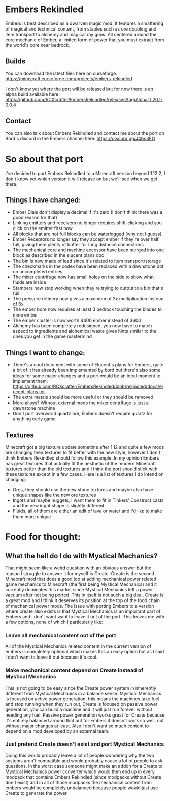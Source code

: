 # Embers Rekindled
Embers is best described as a dwarven magic mod. It features a smattering of magical and technical content, from staples such as ore doubling and item transport to alchemy and magical ray guns. All centered around the core mechanic of Ember, a limited form of power that you must extract from the world's core near bedrock.

## Builds
You can download the latest files here on curseforge. https://minecraft.curseforge.com/projects/embers-rekindled

I don't know yet where the port will be released but for now there is an alpha build available here: https://github.com/RCXcrafter/EmbersRekindled/releases/tag/Alpha-1.20.1-0.0.4

## Contact
You can also talk about Embers Rekindled and contact me about the port on Bord's discord in the Embers channel here: https://discord.gg/J4bn3FG

# So about that port
I've decided to port Embers Rekindled to a Minecraft version beyond 1.12.2, I don't know yet which version it will release on but we'll see when we get there. 

## Things I have changed:
- Ember Dials don't display a decimal if it's zero (I don't think there was a good reason for that)
- Linking emitters and receivers no longer requires shift-clicking and you click on the emitter first now
- All blocks that are not full blocks can be waterlogged (why not I guess)
- Ember Receptors no longer say they accept ember if they're over half full, giving them plenty of buffer for long distance connections
- The mechanical core and machine accessor have been merged into one block as described in the elucent plans doc
- The bin is now made of lead since it's related to item transport/storage
- The checkmarks in the codex have been replaced with a dawnstone dot on uncompleted entries
- The mixer centrifuge now has small holes on the side to show what fluids are inside
- Stampers now stop working when they're trying to output to a bin that's full
- The pressure refinery now gives a maximum of 3x multiplication instead of 6x
- The ember bore now requires at least 3 bedrock touching the blades to mine ember
- The ember cluster is now worth 4400 ember instead of 3600
- Alchemy has been completely redesigned, you now have to match aspecti to ingredients and alchemical waste gives hints similar to the ones you get in the game mastermind

## Things I want to change:
- There's a cool document with some of Elucent's plans for Embers, quite a bit of it has already been implemented by bord but there's also some ideas for some major changes and a port would be an ideal moment to implement them: https://github.com/RCXcrafter/EmbersRekindled/blob/rekindled/docs/elucent-plans.txt
- The extra metals should be more useful or they should be removed
- More alloys? Without external mods the mixer centrifuge is just a dawnstone machine
- Don't port overworld quartz ore, Embers doesn't require quartz for anything early game

## Textures
Minecraft got a big texture update sometime after 1.12 and quite a few mods are changing their textures to fit better with the new style, however I don't think Embers Rekindled should follow this example. In my opinion Embers has great textures that actually fit the aesthetic of the modern Minecraft textures better than the old textures and I think the port should stick with these textures except in a few cases. Here is a list of textures I do intend on changing:
- Ores, they should use the new stone textures and maybe also have unique shapes like the new ore textures
- Ingots and maybe nuggets, I want them to fit in Tinkers' Construct casts and the new ingot shape is slightly different
- Fluids, all of them are either an edit of lava or water and I'd like to make them more unique

# Food for thought:
## What the hell do I do with Mystical Mechanics?
That might seem like a weird question with an obvious answer but the reason I struggle to answer it for myself is Create. Create is the second Minecraft mod that does a good job at adding mechanical power related game mechanics to Minecraft (the first being Mystical Mechanics) and it currently dominates this market since Mystical Mechanics left a power vacuum after not being ported. This in itself is not such a big deal, Create is a great mod and I think it deserves its position at the top of the food chain of mechanical power mods. The issue with porting Embers to a version where create also exists is that Mystical Mechanics is an important part of Embers and I don't want want to leave it out of the port. This leaves me with a few options, none of which I particularly like:

### Leave all mechanical content out of the port
All of the Mystical Mechanics related content in the current version of embers is completely optional which makes this an easy option but as I said I don't want to leave it out because it's cool.

### Make mechanical content depend on Create instead of Mystical Mechanics
This is not going to be easy since the Create power system in inherently different from Mystical Mechanics in a balance sense. Mystical Mechanics is focused on active power generation, this means the machines take fuel and stop running when they run out, Create is focused on passive power generation, you can build a machine and it will just run forever without needing any fuel. Passive power generation works great for Create because it's entirely balanced around that but for Embers it doesn't work so well, not without major changes at least.
Also I don't want so much content to depend on a mod developed by an external team.

### Just pretend Create doesn't exist and port Mystical Mechanics 
Doing this would probably leave a lot of people wondering why the two systems aren't compatible and would probably cause a lot of people to ask questions. In the worst case someone might make an addon for a Create to Mystical Mechanics power converter which would then end up in every modpack that contains Embers Rekindled (since modpacks without Create don't exist) and in all of those modpacks the mechanical content from embers would be completely unbalanced because people would just use Create to generate the power.
